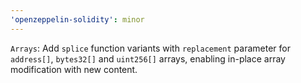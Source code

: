 ```yaml
---
'openzeppelin-solidity': minor
---
```


`Arrays`: Add `splice` function variants with `replacement` parameter for `address[]`, `bytes32[]` and `uint256[]` arrays, enabling in-place array modification with new content.
